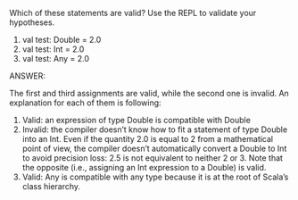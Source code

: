 Which of these statements are valid? Use the REPL to validate your
hypotheses.
1.	val test: Double = 2.0
2.	val test: Int = 2.0
3.	val test: Any = 2.0


ANSWER:

The first and third assignments are valid, while the second one is invalid. An explanation for each
of them is following:
1.	Valid: an expression of type Double is compatible with Double
2.	Invalid: the compiler doesn’t know how to fit a statement of type Double into an Int. Even if the quantity 2.0 is equal to 2 from a mathematical point of view, the compiler doesn’t automatically convert a Double to Int to avoid precision loss: 2.5 is not equivalent to neither 2 or 3. Note that the opposite (i.e., assigning an Int expression to a Double) is valid.
3.	Valid: Any is compatible with any type because it is at the root of Scala’s class hierarchy.
